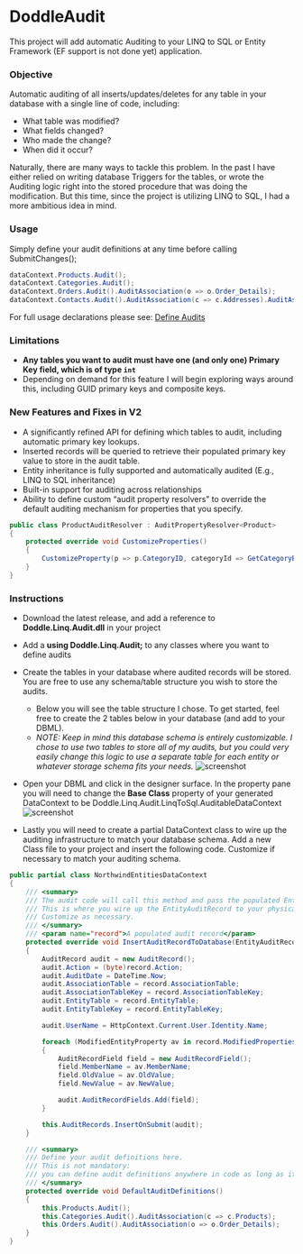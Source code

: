 # DoddleAudit
This project will add automatic Auditing to your LINQ to SQL or Entity Framework (EF support is not done yet) application.

### Objective
Automatic auditing of all inserts/updates/deletes for any table in your database with a single line of code,  including:
* What table was modified? 
* What fields changed? 
* Who made the change? 
* When did it occur? 

Naturally, there are many ways to tackle this problem. In the past I have either relied on writing database Triggers for the tables, or wrote the Auditing logic right into the stored procedure that was doing the modification. But this time, since the project is utilizing LINQ to SQL, I had a more ambitious idea in mind. 

### Usage

Simply define your audit definitions at any time before calling SubmitChanges();

```csharp
dataContext.Products.Audit();
dataContext.Categories.Audit();
dataContext.Orders.Audit().AuditAssociation(o => o.Order_Details);
dataContext.Contacts.Audit().AuditAssociation(c => c.Addresses).AuditAssociation(c => c.PhoneNumbers);
```

For full usage declarations please see: [Define Audits](docs/Define-Audits.md)

### Limitations
* **Any tables you want to audit must have one (and only one) Primary Key field, which is of type `int`**
* Depending on demand for this feature I will begin exploring ways around this, including GUID primary keys and composite keys.

### New Features and Fixes in V2
* A significantly refined API for defining which tables to audit, including automatic primary key lookups.
* Inserted records will be queried to retrieve their populated primary key value to store in the audit table.
* Entity inheritance is fully supported and automatically audited (E.g., LINQ to SQL inheritance)
* Built-in support for auditing across relationships
* Ability to define custom “audit property resolvers” to override the default auditing mechanism for properties that you specify.

```csharp
public class ProductAuditResolver : AuditPropertyResolver<Product>
{
    protected override void CustomizeProperties()
    {
        CustomizeProperty(p => p.CategoryID, categoryId => GetCategoryByID(cid).CategoryName, "Category");
    }
}
```

### Instructions
* Download the latest release, and add a reference to **Doddle.Linq.Audit.dll** in your project
* Add a **using Doddle.Linq.Audit;** to any classes where you want to define audits
* Create the tables in your database where audited records will be stored. You are free to use any schema/table structure you wish to store the audits.
	* Below you will see the table structure I chose. To get started, feel free to create the 2 tables below in your database (and add to your DBML).
	* _NOTE: Keep in mind this database schema is entirely customizable. I chose to use two tables to store all of my audits, but you could very easily change this logic to use a separate table for each entity or whatever storage schema fits your needs._ 
![screenshot](http://blog2.matthidinger.com/ContentImages/LINQAuditTrailv2_B491/image_thumb_3.png)

* Open your DBML and click in the designer surface. In the property pane you will need to change the **Base Class** property of your generated DataContext to be Doddle.Linq.Audit.LinqToSql.AuditableDataContext
![screenshot](http://blog2.matthidinger.com/ContentImages/LINQAuditTrailv2_B491/image_thumb_4.png)      

* Lastly you will need to create a partial DataContext class to wire up the auditing infrastructure to match your database schema. Add a new Class file to your project and insert the following code. Customize if necessary to match your auditing schema. 

```csharp
public partial class NorthwindEntitiesDataContext
{
    /// <summary>
    /// The audit code will call this method and pass the populated EntityAuditRecord.
    /// This is where you wire up the EntityAuditRecord to your physical auditing tables.
    /// Customize as necessary.
    /// </summary>
    /// <param name="record">A populated audit record</param>
    protected override void InsertAuditRecordToDatabase(EntityAuditRecord record)
    {
        AuditRecord audit = new AuditRecord();
        audit.Action = (byte)record.Action;
        audit.AuditDate = DateTime.Now;
        audit.AssociationTable = record.AssociationTable;
        audit.AssociationTableKey = record.AssociationTableKey;
        audit.EntityTable = record.EntityTable;
        audit.EntityTableKey = record.EntityTableKey;

        audit.UserName = HttpContext.Current.User.Identity.Name;

        foreach (ModifiedEntityProperty av in record.ModifiedProperties)
        {
            AuditRecordField field = new AuditRecordField();
            field.MemberName = av.MemberName;
            field.OldValue = av.OldValue;
            field.NewValue = av.NewValue;

            audit.AuditRecordFields.Add(field);
        }

        this.AuditRecords.InsertOnSubmit(audit);
    }

    /// <summary>
    /// Define your audit definitions here. 
    /// This is not mandatory:
    /// you can define audit definitions anywhere in code as long as it is before SubmitChanges()
    /// </summary>
    protected override void DefaultAuditDefinitions()
    {
        this.Products.Audit();
        this.Categories.Audit().AuditAssociation(c => c.Products);
        this.Orders.Audit().AuditAssociation(o => o.Order_Details);
    }
}
```
